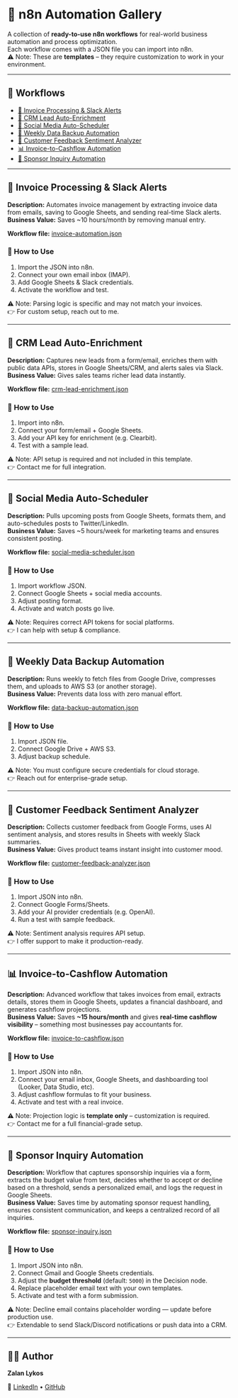 # 🚀 n8n Automation Gallery

A collection of **ready-to-use n8n workflows** for real-world business automation and process optimization.  
Each workflow comes with a JSON file you can import into n8n.  
⚠️ Note: These are **templates** – they require customization to work in your environment.  

---

## 📑 Workflows

- [📄 Invoice Processing & Slack Alerts](#-invoice-processing--slack-alerts)
- [👥 CRM Lead Auto-Enrichment](#-crm-lead-auto-enrichment)
- [📅 Social Media Auto-Scheduler](#-social-media-auto-scheduler)
- [💾 Weekly Data Backup Automation](#-weekly-data-backup-automation)
- [💬 Customer Feedback Sentiment Analyzer](#-customer-feedback-sentiment-analyzer)
- [📊 Invoice-to-Cashflow Automation](#-invoice-to-cashflow-automation)
- [🤝 Sponsor Inquiry Automation](#-Sponsor-Inquiry-Automation)

---

## 📄 Invoice Processing & Slack Alerts
**Description:** Automates invoice management by extracting invoice data from emails, saving to Google Sheets, and sending real-time Slack alerts.  
**Business Value:** Saves ~10 hours/month by removing manual entry.

**Workflow file:** [invoice-automation.json](./invoice-automation.json)

### 🚀 How to Use
1. Import the JSON into n8n.  
2. Connect your own email inbox (IMAP).  
3. Add Google Sheets & Slack credentials.  
4. Activate the workflow and test.  

⚠️ Note: Parsing logic is specific and may not match your invoices.  
👉 For custom setup, reach out to me.

---

## 👥 CRM Lead Auto-Enrichment
**Description:** Captures new leads from a form/email, enriches them with public data APIs, stores in Google Sheets/CRM, and alerts sales via Slack.  
**Business Value:** Gives sales teams richer lead data instantly.

**Workflow file:** [crm-lead-enrichment.json](./crm-lead-enrichment.json)

### 🚀 How to Use
1. Import into n8n.  
2. Connect your form/email + Google Sheets.  
3. Add your API key for enrichment (e.g. Clearbit).  
4. Test with a sample lead.  

⚠️ Note: API setup is required and not included in this template.  
👉 Contact me for full integration.

---

## 📅 Social Media Auto-Scheduler
**Description:** Pulls upcoming posts from Google Sheets, formats them, and auto-schedules posts to Twitter/LinkedIn.  
**Business Value:** Saves ~5 hours/week for marketing teams and ensures consistent posting.

**Workflow file:** [social-media-scheduler.json](./social-media-scheduler.json)

### 🚀 How to Use
1. Import workflow JSON.  
2. Connect Google Sheets + social media accounts.  
3. Adjust posting format.  
4. Activate and watch posts go live.  

⚠️ Note: Requires correct API tokens for social platforms.  
👉 I can help with setup & compliance.

---

## 💾 Weekly Data Backup Automation
**Description:** Runs weekly to fetch files from Google Drive, compresses them, and uploads to AWS S3 (or another storage).  
**Business Value:** Prevents data loss with zero manual effort.

**Workflow file:** [data-backup-automation.json](./data-backup-automation.json)

### 🚀 How to Use
1. Import JSON file.  
2. Connect Google Drive + AWS S3.  
3. Adjust backup schedule.  

⚠️ Note: You must configure secure credentials for cloud storage.  
👉 Reach out for enterprise-grade setup.

---

## 💬 Customer Feedback Sentiment Analyzer
**Description:** Collects customer feedback from Google Forms, uses AI sentiment analysis, and stores results in Sheets with weekly Slack summaries.  
**Business Value:** Gives product teams instant insight into customer mood.

**Workflow file:** [customer-feedback-analyzer.json](./customer-feedback-analyzer.json)

### 🚀 How to Use
1. Import JSON into n8n.  
2. Connect Google Forms/Sheets.  
3. Add your AI provider credentials (e.g. OpenAI).  
4. Run a test with sample feedback.  

⚠️ Note: Sentiment analysis requires API setup.  
👉 I offer support to make it production-ready.

---

## 📊 Invoice-to-Cashflow Automation
**Description:** Advanced workflow that takes invoices from email, extracts details, stores them in Google Sheets, updates a financial dashboard, and generates cashflow projections.  
**Business Value:** Saves **~15 hours/month** and gives **real-time cashflow visibility** – something most businesses pay accountants for.

**Workflow file:** [invoice-to-cashflow.json](./invoice-to-cashflow.json)

### 🚀 How to Use
1. Import JSON into n8n.  
2. Connect your email inbox, Google Sheets, and dashboarding tool (Looker, Data Studio, etc).  
3. Adjust cashflow formulas to fit your business.  
4. Activate and test with a real invoice.  

⚠️ Note: Projection logic is **template only** – customization is required.  
👉 Contact me for a full financial-grade setup.


---

## 🤝 Sponsor Inquiry Automation
**Description:** Workflow that captures sponsorship inquiries via a form, extracts the budget value from text, decides whether to accept or decline based on a threshold, sends a personalized email, and logs the request in Google Sheets.  
**Business Value:** Saves time by automating sponsor request handling, ensures consistent communication, and keeps a centralized record of all inquiries.

**Workflow file:** [sponsor-inquiry.json](./sponsor-inquiry.json)

### 🚀 How to Use
1. Import JSON into n8n.  
2. Connect Gmail and Google Sheets credentials.  
3. Adjust the **budget threshold** (default: `5000`) in the Decision node.  
4. Replace placeholder email text with your own templates.  
5. Activate and test with a form submission.  

⚠️ Note: Decline email contains placeholder wording — update before production use.  
👉 Extendable to send Slack/Discord notifications or push data into a CRM.  

---

## 👨‍💻 Author

**Zalan Lykos**  

📎 [LinkedIn](https://www.linkedin.com/in/zalanlykos) • [GitHub](https://github.com/ZalanLykos)
